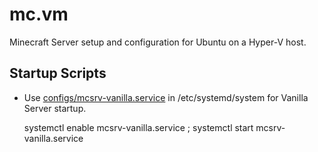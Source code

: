 # mc.vm
Minecraft Server setup and configuration for Ubuntu on a Hyper-V host.

## Startup Scripts

* Use [configs/mcsrv-vanilla.service](configs/mcsrv-vanilla.service) in /etc/systemd/system for Vanilla Server startup.

    systemctl enable mcsrv-vanilla.service ; systemctl start mcsrv-vanilla.service
